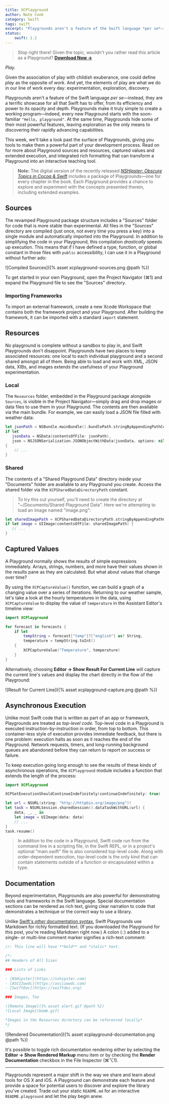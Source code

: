```yaml
---
title: XCPlayground
author: Nate Cook
category: Swift
tags: swift
excerpt: "Playgrounds aren't a feature of the Swift language *per se*—instead, they are a terrific showcase for all that Swift has to offer, from its efficiency and power to its opacity and depth. Take a look past the surface of Playgrounds, at tools that make them a powerful part of the development process: sources and resources, captured values and extended execution, and integrated rich formatting that can transform a Playground into an interactive teaching tool."
status:
    swift: 1.2
---
```


> Stop right there! Given the topic, wouldn't you rather read this article as a Playground? **<a href="{% asset  XCPlayground.playground.zip @path %}" onclick="ga('send', 'event', 'link', 'click', 'XCPlayground.playground');">Download Now &rarr;</a>**

_Play._

Given the association of play with childish exuberance, one could define _play_ as the opposite of _work_. And yet, the elements of play are what we do in our line of work every day: experimentation, exploration, discovery.

Playgrounds aren't a feature of the Swift language _per se_—instead, they are a terrific showcase for all that Swift has to offer, from its efficiency and power to its opacity and depth. Playgrounds make it truly simple to create a working program—indeed, every new Playground starts with the soon-familiar `"Hello, playground"`. At the same time, Playgrounds hide some of their most powerful features, leaving exploration as the only means to discovering their rapidly advancing capabilities.

This week, we'll take a look past the surface of Playgrounds, giving you tools to make them a powerful part of your development process. Read on for more about Playground sources and resources, captured values and extended execution, and integrated rich formatting that can transform a Playground into an interactive teaching tool.

> **Note:** The digital version of the recently released [_NSHipster: Obscure Topics in Cocoa & Swift_](http://gum.co/nshipster-swift) includes a package of Playgrounds—one for every chapter in the book. Each Playground provides a chance to explore and experiment with the concepts presented therein, including extended examples.

## Sources

The revamped Playground package structure includes a "Sources" folder for code that is more stable than experimental. All files in the "Sources" directory are compiled (just once, not every time you press a key) into a single module and automatically imported into the Playground. In addition to simplifying the code in your Playground, this compilation _drastically_ speeds up execution. This means that if I have defined a type, function, or global constant in those files with `public` accessibility, I can use it in a Playground without further ado:

![Compiled Sources]({% asset xcplayground-sources.png @path %})

To get started in your own Playground, open the Project Navigator (⌘1) and expand the Playground file to see the "Sources" directory.

### Importing Frameworks

To import an external framework, create a new Xcode Workspace that contains both the framework project and your Playground. After building the framework, it can be imported with a standard `import` statement.

## Resources

No playground is complete without a sandbox to play in, and Swift Playgrounds don't disappoint. Playgrounds have _two_ places to keep associated resources: one local to each individual playground and a second shared amongst all of them. Being able to load and work with XML, JSON data, XIBs, and images extends the usefulness of your Playground experimentation.

### Local

The `Resources` folder, embedded in the Playground package alongside `Sources`, is visible in the Project Navigator—simply drag and drop images or data files to use them in your Playground. The contents are then available via the main bundle. For example, we can easily load a JSON file filled with weather data:

```swift
let jsonPath = NSBundle.mainBundle().bundlePath.stringByAppendingPathComponent("weather.json")
if let
   jsonData = NSData(contentsOfFile: jsonPath),
   json = NSJSONSerialization.JSONObjectWithData(jsonData, options: nil, error: nil) as? [String: AnyObject]
{
    // ...
}
```

### Shared

The contents of a "Shared Playground Data" directory inside your "Documents" folder are available to any Playground you create. Access the shared folder via the `XCPSharedDataDirectoryPath` constant.

> To try this out yourself, you'll need to create the directory at "~/Documents/Shared Playground Data". Here we're attempting to load an image named "image.png":

```swift
let sharedImagePath = XCPSharedDataDirectoryPath.stringByAppendingPathComponent("image.png")
if let image = UIImage(contentsOfFile: sharedImagePath) {
   // ...
}
```

## Captured Values

A Playground normally shows the results of simple expressions immediately. Arrays, strings, numbers, and more have their values shown in the results pane as they are calculated. But what about values that change over time?

By using the `XCPCaptureValue()` function, we can build a graph of a changing value over a series of iterations. Returning to our weather sample, let's take a look at the hourly temperatures in the data, using `XCPCaptureValue` to display the value of `temperature` in the Assistant Editor's timeline view:

```swift
import XCPlayground

for forecast in forecasts {
    if let
        tempString = forecast["temp"]?["english"] as? String,
        temperature = tempString.toInt()
    {
        XCPCaptureValue("Temperature", temperature)
    }
}
```

Alternatively, choosing **Editor &rarr; Show Result For Current Line** will capture the current line's values and display the chart directly in the flow of the Playground:

![Result for Current Line]({% asset xcplayground-capture.png @path %})

## Asynchronous Execution

Unlike most Swift code that is written as part of an app or framework, Playgrounds are treated as _top-level code._ Top-level code in a Playground is executed instruction-by-instruction in order, from top to bottom. This container-less style of execution provides immediate feedback, but there is one problem: execution halts as soon as it reaches the end of the Playground. Network requests, timers, and long-running background queues are abandoned before they can return to report on success or failure.

To keep execution going long enough to see the results of these kinds of asynchronous operations, the `XCPlayground` module includes a function that extends the length of the process:

```swift
import XCPlayground

XCPSetExecutionShouldContinueIndefinitely(continueIndefinitely: true)

let url = NSURL(string: "http://httpbin.org/image/png")!
let task = NSURLSession.sharedSession().dataTaskWithURL(url) {
    data, _, _ in
    let image = UIImage(data: data)
    // ...
}
task.resume()
```

> In addition to the code in a Playground, Swift code run from the command line in a scripting file, in the Swift REPL, or in a project's optional "main.swift" file is also considered top-level code. Along with order-dependent execution, top-level code is the only kind that can contain statements outside of a function or encapsulated within a type.

## Documentation

Beyond experimentation, Playgrounds are also powerful for demonstrating tools and frameworks in the Swift language. Special documentation sections can be rendered as rich text, giving clear narration to code that demonstrates a technique or the correct way to use a library.

Unlike [Swift's _other_ documentation syntax](/swift-documentation/), Swift Playgrounds use Markdown for richly formatted text. (If you downloaded the Playground for this post, you're reading Markdown right now.) A colon (`:`) added to a single- or multi-line comment marker signifies a rich-text comment:

```swift
//: This line will have **bold** and *italic* text.

/*:
## Headers of All Sizes

### Lists of Links

- [NSHipster](https://nshipster.com)
- [ASCIIwwdc](https://asciiwwdc.com)
- [SwiftDoc](https://swiftdoc.org)

### Images, Too

![Remote Image]({% asset alert.gif @path %})
![Local Image](bomb.gif)

*Images in the Resources directory can be referenced locally*
*/
```

![Rendered Documentation]({% asset xcplayground-documentation.png @path %})

It's possible to toggle rich documentation rendering either by selecting the **Editor &rarr; Show Rendered Markup** menu item or by checking the **Render Documentation** checkbox in the File Inspector (⌘⌥1).

---

Playgrounds represent a major shift in the way we share and learn about tools for OS X and iOS. A Playground can demonstrate each feature and provide a space for potential users to discover and explore the library you've created. Trade out your static `README.md` for an interactive `README.playground` and let the play begin anew.
